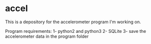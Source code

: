 # accel
This is a depository for the accelerometer program I'm working on. 

Program requirements:
1- python2 and python3
2- SQLite
3- save the accelerometer data in the program folder

